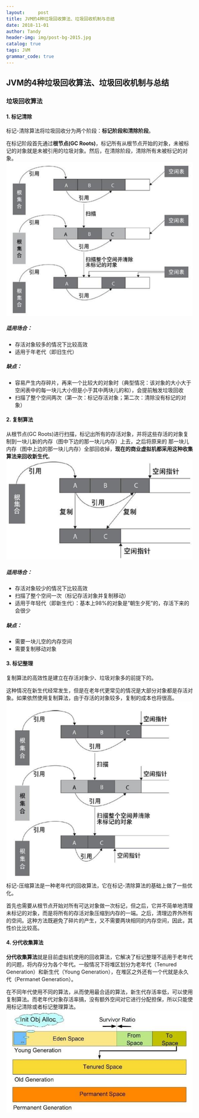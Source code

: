 ```yaml
---
layout:     post
title: JVM的4种垃圾回收算法、垃圾回收机制与总结
date: 2018-11-01
author: Tandy
header-img: img/post-bg-2015.jpg
catalog: true
tags: JVM
grammar_code: true
---
```

## JVM的4种垃圾回收算法、垃圾回收机制与总结
### 垃圾回收算法
 #### 1. 标记清除
 
标记-清除算法将垃圾回收分为两个阶段：**标记阶段和清除阶段**。

在标记阶段首先通过**根节点(GC Roots)**，标记所有从根节点开始的对象，未被标记的对象就是未被引用的垃圾对象。然后，在清除阶段，清除所有未被标记的对象。
![](https://raw.githubusercontent.com/tanzhouwen/tanzhouwen.github.io/master/images/jvm-gc-marker-clear.jpg)
##### 适用场合：

 - 存活对象较多的情况下比较高效
 - 适用于年老代（即旧生代）
##### 缺点：

 - 容易产生内存碎片，再来一个比较大的对象时（典型情况：该对象的大小大于空闲表中的每一块儿大小但是小于其中两块儿的和），会提前触发垃圾回收
 - 扫描了整个空间两次（第一次：标记存活对象；第二次：清除没有标记的对象）

#### 2. 复制算法

从根节点(GC Roots)进行扫描，标记出所有的存活对象，并将这些存活的对象复制到一块儿新的内存（图中下边的那一块儿内存）上去，之后将原来的
那一块儿内存（图中上边的那一块儿内存）全部回收掉，**现在的商业虚拟机都采用这种收集算法来回收新生代**。
![](https://raw.githubusercontent.com/tanzhouwen/tanzhouwen.github.io/master/images/jvm-gc-copy.jpg)
##### 适用场合：

 - 存活对象较少的情况下比较高效
 - 扫描了整个空间一次（标记存活对象并复制移动）
 - 适用于年轻代（即新生代）：基本上98%的对象是”朝生夕死”的，存活下来的会很少
##### 缺点：

 - 需要一块儿空的内存空间
 - 需要复制移动对象
 
#### 3. 标记整理

复制算法的高效性是建立在存活对象少、垃圾对象多的前提下的。

这种情况在新生代经常发生，但是在老年代更常见的情况是大部分对象都是存活对象。如果依然使用复制算法，由于存活的对象较多，复制的成本也将很高。
![](https://raw.githubusercontent.com/tanzhouwen/tanzhouwen.github.io/master/images/jvm-gc-marker-sort.jpg)
标记-压缩算法是一种老年代的回收算法，它在标记-清除算法的基础上做了一些优化。

首先也需要从根节点开始对所有可达对象做一次标记，但之后，它并不简单地清理未标记的对象，而是将所有的存活对象压缩到内存的一端。之后，清理边界外所有的空间。这种方法既避免了碎片的产生，又不需要两块相同的内存空间，因此，其性价比比较高。

#### 4. 分代收集算法

**分代收集算法**就是目前虚拟机使用的回收算法，它解决了标记整理不适用于老年代的问题，将内存分为各个年代。一般情况下将堆区划分为老年代（Tenured Generation）和新生代（Young Generation），在堆区之外还有一个代就是永久代（Permanet Generation）。

在不同年代使用不同的算法，从而使用最合适的算法，新生代存活率低，可以使用复制算法。而老年代对象存活率搞，没有额外空间对它进行分配担保，所以只能使用标记清除或者标记整理算法。
![](https://raw.githubusercontent.com/tanzhouwen/tanzhouwen.github.io/master/images/jvm-gc-generational-collection.jpg)
